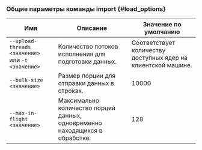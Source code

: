 ### Общие параметры команды import {#load_options}

Имя | Описание | Значение по умолчанию
---|---|---
`--upload-threads <значение>` или `-t <значение>` | Количество потоков исполнения для подготовки данных. | Cоответствует количеству доступных ядер на клиентской машине.
`--bulk-size <значение>` | Размер порции для отправки данных в строках. | 10000
`--max-in-flight <значение>` | Максимально количество порций данных, одновременно находящихся в обработке. | 128